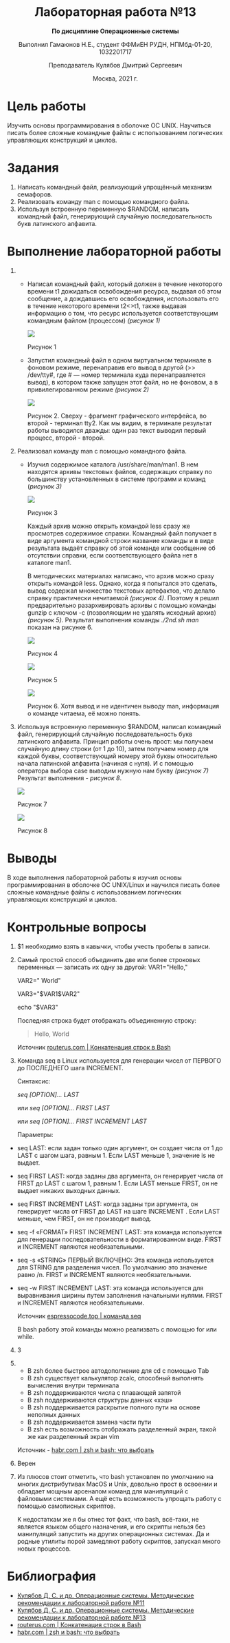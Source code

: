 <center> 

# Лабораторная работа №13 

**По дисциплине Операционнные системы** 

Выполнил Гамаюнов Н.Е., студент ФФМиЕН РУДН, НПМбд-01-20, 1032201717

Преподаватель Кулябов Дмитрий Сергеевич

Москва, 2021 г.

</center> 

<div style="page-break-after: always;"></div>

# Цель работы
Изучить основы программирования в оболочке ОС UNIX. Научиться писать более сложные командные файлы с использованием логических управляющих конструкций и циклов.

# Задания
1. Написать командный файл, реализующий упрощённый механизм семафоров.
2. Реализовать команду man с помощью командного файла.
3. Используя встроенную переменную $RANDOM, написать командный файл, генерирующий случайную последовательность букв латинского алфавита.

# Выполнение лабораторной работы
1. - Написал командный файл, который должен в течение некоторого времени t1 дожидаться освобождения ресурса, выдавая об этом сообщение, а дождавшись его освобождения, использовать его в течение некоторого времени t2<>t1, также выдавая информацию о том, что ресурс используется соответствующим командным файлом (процессом) *(рисунок 1)*

     ![](image/1.png)

        Рисунок 1

   - Запустил командный файл в одном виртуальном терминале в фоновом режиме, перенаправив его вывод в другой (>> /dev/tty#, где # — номер терминала куда перенаправляется вывод), в котором также запущен этот файл, но не фоновом, а в привилегированном режиме *(рисунок 2)*

        ![](image/2.png)

     Рисунок 2. Сверху - фрагмент графического интерфейса, во второй - терминал tty2. Как мы видим, в терминале результат работы выводился дважды: один раз текст выводил первый процесс, второй - второй.

2. Реализовал команду man с помощью командного файла. 
   - Изучил содержимое каталога /usr/share/man/man1. В нем находятся архивы текстовых файлов, содержащих справку по большинству установленных в системе программ и команд (*рисунок 3)*

        ![](image/3.png)

        Рисунок 3
 
     Каждый архив можно открыть командой less сразу же просмотрев содержимое справки. Командный файл получает в виде аргумента командной строки название команды и в виде результата выдаёт справку об этой команде или сообщение об отсутствии справки, если соответствующего файла нет в каталоге man1.

     В методических материалах написано, что архив можно сразу открыть командой less. Однако, когда я попытался это сделать, вывод содержал множество текстовых артефактов, что делало справку практически нечитаемой *(рисунок 4)*. Поэтому я решил предварительно разархивировать архивы с помощью команды gunzip с ключом -c (позволяющим не удалять исходный архив) *(рисунок 5)*. Результат выполнения команды *./2nd.sh man* показан на рисунке 6.

        ![](image/4.png)

        Рисунок 4

        ![](image/5.png)

        Рисунок 5

        ![](image/6.png)

        Рисунок 6. Хотя вывод и не идентичен выводу man, информация о команде читаема, её можно понять.

3. Используя встроенную переменную $RANDOM, написал командный файл, генерирующий случайную последовательность букв латинского алфавита. Принцип работы очень прост: мы получаем случайную длину строки (от 1 до 10), затем получаем номер для каждой буквы, соответствующий номеру этой буквы относительно начала латинской алфавита (начиная с нуля). И с помощью оператора выбора case выводим нужную нам букву *(рисунок 7)* Результат выполнения - *рисунок 8*.

    ![](image/7.png)

    Рисунок 7

    ![](image/8.png)

    Рисунок 8



# Выводы 
В ходе выполнения лабораторной работы я изучил основы программирования в оболочке ОС UNIX/Linux и научился писать более сложные командные файлы с использованием логических управляющих конструкций и циклов.

# Контрольные вопросы
1. $1 необходимо взять в кавычки, чтобы учесть пробелы в записи.
2. Самый простой способ объединить две или более строковых переменных — записать их одну за другой: 
    VAR1="Hello,"

   VAR2=" World"

   VAR3="\$VAR1\$VAR2"
    
   echo "$VAR3"

   Последняя строка будет отображать объединенную строку:
   
   >Hello, World 

    Источник [routerus.com | Конкатенация строк в Bash](https://routerus.com/bash-concatenate-strings/)

3. Команда seq в Linux используется для генерации чисел от ПЕРВОГО до ПОСЛЕДНЕГО шага INCREMENT.

    Синтаксис:

    *seq [OPTION]... LAST*

    или *seq [OPTION]... FIRST LAST*

    или *seq [OPTION]... FIRST INCREMENT LAST*

    Параметры:

- seq LAST: если задан только один аргумент, он создает числа от 1
до LAST с шагом шага, равным 1. Если LAST меньше 1, значение
is не выдает.
- seq FIRST LAST: когда заданы два аргумента, он генерирует числа
от FIRST до LAST с шагом 1, равным 1. Если LAST меньше FIRST,
он не выдает никаких выходных данных.
- seq FIRST INCREMENT LAST: когда заданы три аргумента, он
генерирует числа от FIRST до LAST на шаге INCREMENT . Если
LAST меньше, чем FIRST, он не производит вывод.
- seq -f «FORMAT» FIRST INCREMENT LAST: эта команда
используется для генерации последовательности в
форматированном виде. FIRST и INCREMENT являются
необязательными.
- seq -s «STRING» ПЕРВЫЙ ВКЛЮЧЕНО: Эта команда
используется для STRING для разделения чисел. По умолчанию
это значение равно /n. FIRST и INCREMENT являются
необязательными.
- seq -w FIRST INCREMENT LAST: эта команда используется для
выравнивания ширины путем заполнения начальными нулями.
FIRST и INCREMENT являются необязательными.

    Источник [espressocode.top | команда seq](http://espressocode.top/seq-command-in-linux-with-examples/)

    В bash работу этой команды можно реализвать с помощью for или while.

4. 3
5.  - В zsh более быстрое автодополнение для cd с помощью Тab
    -  В zsh существует калькулятор zcalc, способный выполнять
вычисления внутри терминала
    - В zsh поддерживаются числа с плавающей запятой
    - В zsh поддерживаются структуры данных «хэш»
    - В zsh поддерживается раскрытие полного пути на основе 
неполных данных
     - В zsh поддерживается замена части пути
    - В zsh есть возможность отображать разделенный экран, такой же как разделенный экран vim

    Источник - [habr.com | zsh и bash: что выбрать](https://habr.com/ru/post/162339/)

6. Верен
7. Из плюсов стоит отметить, что bash установлен по умолчанию на многих дистрибутивах MacOS и Unix, довольно прост в освоении и обладает мощным арсеналом команд для манипуляций с файловыми системами. А ещё есть возможность упрощать работу с помощью самописных скриптов.

    К недостаткам же я бы отнес тот факт, что bash, всё-таки, не является языком общего назначения, и его скрипты нельзя без манипуляций запустить на других операционных системах. Да и родные утилиты порой замедляют работу скриптов, запуская много новых процессов.


# Библиография

- [Кулябов Д. С. и др. Операционные системы. Методические рекомендации к лабораторной работе №11](https://esystem.rudn.ru/pluginfile.php/1142090/mod_resource/content/2/008-lab_shell_prog_1.pdf)
- [Кулябов Д. С. и др. Операционные системы. Методические рекомендации к лабораторной работе №13](https://esystem.rudn.ru/pluginfile.php/1142096/mod_resource/content/2/010-lab_shell_prog_3.pdf)
- [routerus.com | Конкатенация строк в Bash](https://routerus.com/bash-concatenate-strings/)
- [habr.com | zsh и bash: что выбрать](https://habr.com/ru/post/162339/)